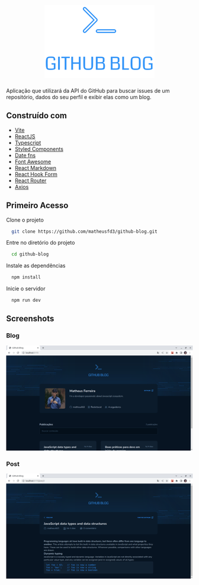 <h1 align="center">
  <img alt="" title="logo" src="src/assets/logo.svg" />
</h1>

<p>
  Aplicação que utilizará da API do GitHub para buscar issues de um repositório, dados do seu perfil e exibir elas como um blog.
</p>

## Construído com
- [Vite](https://vitejs.dev/)
- [ReactJS](https://reactjs.org/)
- [Typescript](https://www.typescriptlang.org/)
- [Styled Components](https://styled-components.com/)
- [Date fns](https://date-fns.org/v2.29.3/docs/format)
- [Font Awesome](https://fontawesome.com/search)
- [React Markdown](https://github.com/remarkjs/react-markdown)
- [React Hook Form](https://react-hook-form.com/)
- [React Router](https://reactrouter.com/en/main)
- [Axios](https://axios-http.com/ptbr/docs/intro)

## Primeiro Acesso

Clone o projeto

```bash
  git clone https://github.com/matheusfd3/github-blog.git
```

Entre no diretório do projeto

```bash
  cd github-blog
```

Instale as dependências

```bash
  npm install
```

Inicie o servidor

```bash
  npm run dev
```

## Screenshots

### Blog
![App Screenshot](https://github.com/matheusfd3/github-blog/blob/main/.github/blog.png)

### Post
![App Screenshot](https://github.com/matheusfd3/github-blog/blob/main/.github/post.png)